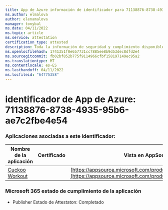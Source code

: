 ```yaml
---
title: App de Azure información de identificador para 71138876-8738-4935-95b6-ae7c2fbe4e54
ms.author: elmalova
author: elenamalova
manager: tonybal
ms.date: 04/11/2022
ms.topic: article
ms.service: attestation
certification_type: attested
description: Toda la información de seguridad y cumplimiento disponible para 71138876-8738-4935-95b6-ae7c2fbe4e54.
ms.openlocfilehash: 1741351f0e657731cc7885ee8b9d53dec8dfd2e4
ms.sourcegitcommit: fb02bf852b775f9114966cfbf158197149ec95a2
ms.translationtype: MT
ms.contentlocale: es-ES
ms.lasthandoff: 04/11/2022
ms.locfileid: "64775358"
---
```

# <a name="azure-app-id-71138876-8738-4935-95b6-ae7c2fbe4e54"></a>identificador de App de Azure: 71138876-8738-4935-95b6-ae7c2fbe4e54


### <a name="apps-associated-with-this-id"></a>Aplicaciones asociadas a este identificador:
| **Nombre de la aplicación** | **Certificado** | **Vista en AppSource** |
|--------------|---------------|-----------------------|
| [Cuckoo Workout](../forward/WA200002750.md) |  | [https://appsource.microsoft.com/product/office/WA200002750](https://appsource.microsoft.com/product/office/WA200002750) |

### <a name="microsoft-365-app-compliance-status"></a>Microsoft 365 estado de cumplimiento de la aplicación
- Publisher Estado de Attestaton: Completado
